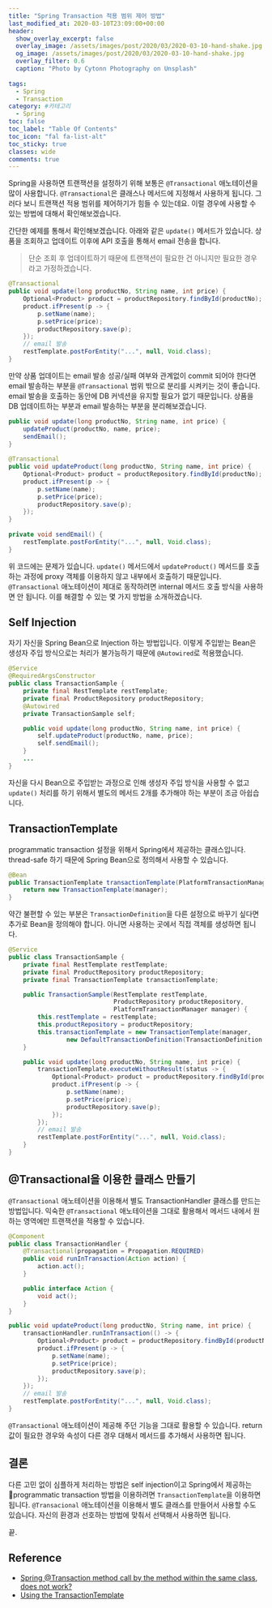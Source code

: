 ```yaml
---
title: "Spring Transaction 적용 범위 제어 방법"
last_modified_at: 2020-03-10T23:09:00+00:00
header:
  show_overlay_excerpt: false
  overlay_image: /assets/images/post/2020/03/2020-03-10-hand-shake.jpg
  og_image: /assets/images/post/2020/03/2020-03-10-hand-shake.jpg
  overlay_filter: 0.6
  caption: "Photo by Cytonn Photography on Unsplash"
  
tags:
  - Spring
  - Transaction
category: #카테고리
  - Spring
toc: false
toc_label: "Table Of Contents"
toc_icon: "fal fa-list-alt"
toc_sticky: true
classes: wide
comments: true
---
```




Spring을 사용하면 트랜잭션을 설정하기 위해 보통은 `@Transactional` 애노테이션을 많이 사용합니다. `@Transactional`은 클래스나 메서드에 지정해서 사용하게 됩니다. 그러다 보니 트랜잭션 적용 범위를 제어하기가 힘들 수 있는데요. 이럴 경우에 사용할 수 있는 방법에 대해서 확인해보겠습니다.

간단한 예제를 통해서 확인해보겠습니다. 아래와 같은 `update()` 메서드가 있습니다. 상품을 조회하고 업데이트 이후에 API 호출을 통해서 email 전송을 합니다. 

> 단순 조회 후 업데이트하기 때문에 트랜잭션이 필요한 건 아니지만 필요한 경우라고 가정하겠습니다.
```java
@Transactional
public void update(long productNo, String name, int price) {
    Optional<Product> product = productRepository.findById(productNo);
    product.ifPresent(p -> {
        p.setName(name);
        p.setPrice(price);
        productRepository.save(p);
    });
    // email 발송
    restTemplate.postForEntity("...", null, Void.class);
}
```
만약 상품 업데이트는 email 발송 성공/실패 여부와 관계없이 commit 되어야 한다면 email 발송하는 부분을 `@Transactional` 범위 밖으로 분리를 시켜키는 것이 좋습니다.  email 발송을 호출하는 동안에 DB 커넥션을 유지할 필요가 없기 때문입니다. 상품을 DB 업데이트하는 부분과 email 발송하는 부분을 분리해보겠습니다.

```java
public void update(long productNo, String name, int price) {  
    updateProduct(productNo, name, price);  
    sendEmail();  
}  
  
@Transactional
public void updateProduct(long productNo, String name, int price) {
    Optional<Product> product = productRepository.findById(productNo);
    product.ifPresent(p -> {
        p.setName(name);
        p.setPrice(price);
        productRepository.save(p);
    });
} 
  
private void sendEmail() {  
    restTemplate.postForEntity("...", null, Void.class);  
}
```
위 코드에는 문제가 있습니다. `update()` 메서드에서 `updateProduct()` 메서드를 호출하는 과정에 proxy 객체를 이용하지 않고 내부에서 호출하기 때문입니다. `@Transactional` 애노테이션이 제대로 동작하려면 internal 메서드 호출 방식을 사용하면 안 됩니다. 이를 해결할 수 있는 몇 가지 방법을 소개하겠습니다.

## Self Injection

자기 자신을 Spring Bean으로 Injection 하는 방법입니다. 이렇게 주입받는 Bean은 생성자 주입 방식으로는 처리가 불가능하기 때문에 `@Autowired`로 적용했습니다.
```java
@Service
@RequiredArgsConstructor
public class TransactionSample {
    private final RestTemplate restTemplate;
    private final ProductRepository productRepository;
    @Autowired
    private TransactionSample self;

    public void update(long productNo, String name, int price) {
        self.updateProduct(productNo, name, price);
        self.sendEmail();
    }
    ...
}
```
자신을 다시 Bean으로 주입받는 과정으로 인해 생성자 주입 방식을 사용할 수 없고 `update()` 처리를 하기 위해서 별도의 메서드 2개를 추가해야 하는 부분이 조금 아쉽습니다.

## TransactionTemplate 

programmatic transaction 설정을 위해서 Spring에서 제공하는 클래스입니다.  thread-safe 하기 때문에 Spring Bean으로 정의해서 사용할 수 있습니다. 
```java
@Bean  
public TransactionTemplate transactionTemplate(PlatformTransactionManager manager) {  
    return new TransactionTemplate(manager);  
}
```
약간 불편할 수 있는 부분은 `TransactionDefinition`을 다른 설정으로 바꾸기 싶다면 추가로 Bean을 정의해야 합니다. 아니면 사용하는 곳에서 직접 객체를 생성하면 됩니다.
```java
@Service
public class TransactionSample {
    private final RestTemplate restTemplate;
    private final ProductRepository productRepository;
    private final TransactionTemplate transactionTemplate;

    public TransactionSample(RestTemplate restTemplate, 
                             ProductRepository productRepository, 
                             PlatformTransactionManager manager) {
        this.restTemplate = restTemplate;
        this.productRepository = productRepository;
        this.transactionTemplate = new TransactionTemplate(manager,
                new DefaultTransactionDefinition(TransactionDefinition.PROPAGATION_REQUIRED));
    }

    public void update(long productNo, String name, int price) {
        transactionTemplate.executeWithoutResult(status -> {
            Optional<Product> product = productRepository.findById(productNo);
            product.ifPresent(p -> {
                p.setName(name);
                p.setPrice(price);
                productRepository.save(p);
            });
        });
        // email 발송
        restTemplate.postForEntity("...", null, Void.class);
    }
}
```

## @Transactional을 이용한 클래스 만들기

`@Transactional` 애노테이션을 이용해서 별도 TransactionHandler 클래스를 만드는 방법입니다. 익숙한 `@Transactional` 애노테이션을 그대로 활용해서 메서드 내에서 원하는 영역에만 트랜잭션을 적용할 수 있습니다.
```java
@Component
public class TransactionHandler {
    @Transactional(propagation = Propagation.REQUIRED)
    public void runInTransaction(Action action) {
        action.act();
    }

    public interface Action {
        void act();
    }
}
```
```java
public void updateProduct(long productNo, String name, int price) {
    transactionHandler.runInTransaction(() -> {
        Optional<Product> product = productRepository.findById(productNo);
        product.ifPresent(p -> {
            p.setName(name);
            p.setPrice(price);
            productRepository.save(p);
        });
    });
    // email 발송
    restTemplate.postForEntity("...", null, Void.class);
}
```
`@Transactional` 애노테이션이 제공해 주던 기능을 그대로 활용할 수 있습니다. return 값이 필요한 경우와 속성이 다른 경우 대해서 메서드를 추가해서 사용하면 됩니다.

## 결론
다른 고민 없이 심플하게 처리하는 방법은 self injection이고 Spring에서 제공하는 programmatic transaction 방법을 이용하려면 `TransactionTemplate`을 이용하면 됩니다. `@Transacional` 애노테이션을 이용해서 별도 클래스를 만들어서 사용할 수도 있습니다. 자신의 환경과 선호하는 방법에 맞춰서 선택해서 사용하면 됩니다.

끝.

## Reference
- [Spring @Transaction method call by the method within the same class, does not work?](https://stackoverflow.com/questions/3423972/spring-transaction-method-call-by-the-method-within-the-same-class-does-not-wo)
- [Using the TransactionTemplate](https://docs.spring.io/spring/docs/4.2.x/spring-framework-reference/html/transaction.html#tx-prog-template)